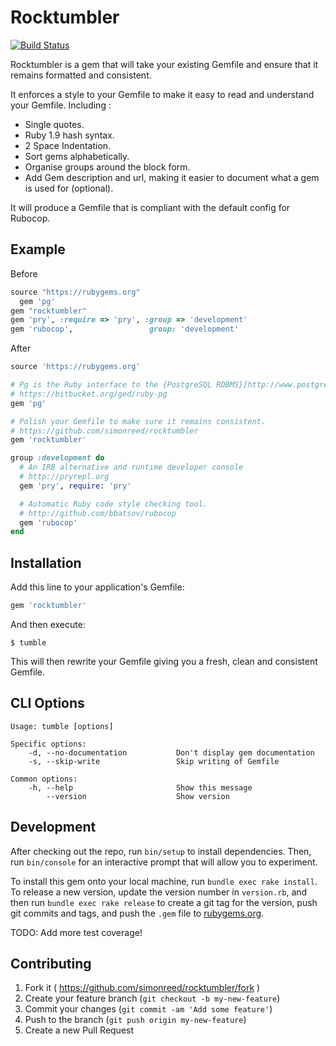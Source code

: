 # Rocktumbler

[![Build Status](https://travis-ci.org/simonreed/rocktumbler.svg)](https://travis-ci.org/simonreed/rocktumbler)

Rocktumbler is a gem that will take your existing Gemfile and ensure that it remains formatted and consistent.

It enforces a style to your Gemfile to make it easy to read and understand your Gemfile. Including :

* Single quotes.
* Ruby 1.9 hash syntax.
* 2 Space Indentation.
* Sort gems alphabetically.
* Organise groups around the block form.
* Add Gem description and url, making it easier to document what a gem is used for (optional).

It will produce a Gemfile that is compliant with the default config for Rubocop.

## Example

Before

```ruby
source "https://rubygems.org"
  gem 'pg'
gem "rocktumbler"
gem 'pry', :require => 'pry', :group => 'development'
gem 'rubocop',                 group: 'development'
```

After

```ruby
source 'https://rubygems.org'

# Pg is the Ruby interface to the {PostgreSQL RDBMS}[http://www.postgresql.org/]
# https://bitbucket.org/ged/ruby-pg
gem 'pg'

# Polish your Gemfile to make sure it remains consistent.
# https://github.com/simonreed/rocktumbler
gem 'rocktumbler'

group :development do
  # An IRB alternative and runtime developer console
  # http://pryrepl.org
  gem 'pry', require: 'pry'

  # Automatic Ruby code style checking tool.
  # http://github.com/bbatsov/rubocop
  gem 'rubocop'
end
```

## Installation

Add this line to your application's Gemfile:

```ruby
gem 'rocktumbler'
```

And then execute:

    $ tumble

This will then rewrite your Gemfile giving you a fresh, clean and consistent Gemfile.

## CLI Options

```
Usage: tumble [options]

Specific options:
    -d, --no-documentation           Don't display gem documentation
    -s, --skip-write                 Skip writing of Gemfile

Common options:
    -h, --help                       Show this message
        --version                    Show version
```


## Development

After checking out the repo, run `bin/setup` to install dependencies. Then, run `bin/console` for an interactive prompt that will allow you to experiment.

To install this gem onto your local machine, run `bundle exec rake install`. To release a new version, update the version number in `version.rb`, and then run `bundle exec rake release` to create a git tag for the version, push git commits and tags, and push the `.gem` file to [rubygems.org](https://rubygems.org).

TODO: Add more test coverage!

## Contributing

1. Fork it ( https://github.com/simonreed/rocktumbler/fork )
2. Create your feature branch (`git checkout -b my-new-feature`)
3. Commit your changes (`git commit -am 'Add some feature'`)
4. Push to the branch (`git push origin my-new-feature`)
5. Create a new Pull Request
